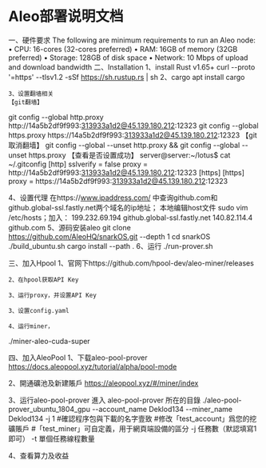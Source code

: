 # Aleo部署说明文档

一、硬件要求
The following are minimum requirements to run an Aleo node:
•	CPU: 16-cores (32-cores preferred)
•	RAM: 16GB of memory (32GB preferred)
•	Storage: 128GB of disk space
•	Network: 10 Mbps of upload and download bandwidth
二、Installation
	1、install Rust v1.65+
        curl --proto '=https' --tlsv1.2 -sSf https://sh.rustup.rs | sh
	2、cargo
		apt install cargo

	3、设置翻墙相关
	【git翻墙】
git config --global http.proxy http://14a5b2df9f993:313933a1d2@45.139.180.212:12323 
git config --global https.proxy https://14a5b2df9f993:313933a1d2@45.139.180.212:12323
【git取消翻墙】
git config --global --unset http.proxy && git config --global --unset https.proxy
【查看是否设置成功】
server@server:~/lotus$ cat ~/.gitconfig
[http]
        sslverify = false
        proxy = http://14a5b2df9f993:313933a1d2@45.139.180.212:12323
[https]
[https]
        proxy = https://14a5b2df9f993:313933a1d2@45.139.180.212:12323

  4、设置代理
在https://www.ipaddress.com/ 中查询github.com和github.global-ssl.fastly.net两个域名的ip地址；
本地编辑host文件 sudo vim /etc/hosts；加入：
199.232.69.194 github.global-ssl.fastly.net
140.82.114.4 github.com
	5、源码安装aleo
		git clone https://github.com/AleoHQ/snarkOS.git --depth 1
cd snarkOS
./build_ubuntu.sh
cargo install --path .
	6、运行 ./run-prover.sh
 
三、加入Hpool
	1、官网下https://github.com/hpool-dev/aleo-miner/releases
	 
	2、在hpool获取API Key
		 
	3、运行proxy，并设置API Key
	 
	3、设置config.yaml
	 
	4、运行miner，
./miner-aleo-cuda-super
	 
四、加入AleoPool
	1、下载aleo-pool-prover
https://docs.aleopool.xyz/tutorial/alpha/pool-mode
	
2、開通礦池及新建賬戶
https://aleopool.xyz/#/miner/index
	 
3、运行aleo-pool-prover
進入 aleo-pool-prover 所在的目錄
./aleo-pool-prover_ubuntu_1804_gpu --account_name Deklod134 --miner_name Deklod134 -j 1
#確認程序包與下載的名字壹致
#修改「test_account」爲您的挖礦賬戶
#「test_miner」可自定義，用于網頁端設備的區分
-j 任務數（默認填寫1即可） -t 單個任務線程數量

4、查看算力及收益
 
 
